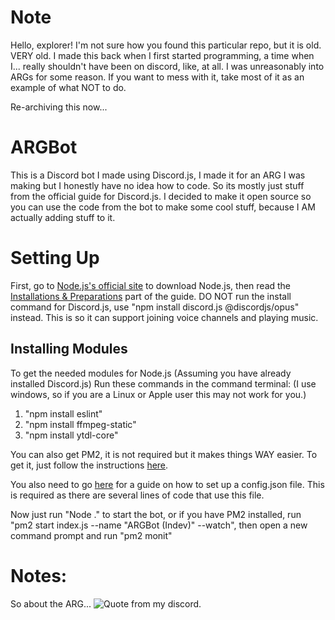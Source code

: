# Note
Hello, explorer! I'm not sure how you found this particular repo, but it is old. VERY old. I made this back when I first started programming, a time when I... really shouldn't have been on discord, like, at all. I was unreasonably into ARGs for some reason. If you want to mess with it, take most of it as an example of what NOT to do.

Re-archiving this now...
# ARGBot
This is a Discord bot I made using Discord.js, I made it for an ARG I was making but I honestly have no idea how to code. So its mostly just stuff from the official guide for Discord.js. I decided to make it open source so you can use the code from the bot to make some cool stuff, because I AM actually adding stuff to it.
# Setting Up
First, go to [Node.js's official site](https://nodejs.org/) to download Node.js, then read the [Installations & Preparations](https://discordjs.guide/preparations/) part of the guide. DO NOT run the install command for Discord.js, use "npm install discord.js @discordjs/opus" instead. This is so it can support joining voice channels and playing music.
## Installing Modules
To get the needed modules for Node.js (Assuming you have already installed Discord.js) Run these commands in the command terminal: (I use windows, so if you are a Linux or Apple user this may not work for you.)
1. "npm install eslint"
2. "npm install ffmpeg-static"
3. "npm install ytdl-core"

You can also get PM2, it is not required but it makes things WAY easier. To get it, just follow the instructions [here](https://discordjs.guide/improving-dev-environment/pm2.html).

You also need to go [here](https://discordjs.guide/creating-your-bot/configuration-files.html "here") for a guide on how to set up a config.json file. This is required as there are several lines of code that use this file.

Now just run "Node ." to start the bot, or if you have PM2 installed, run "pm2 start index.js --name "ARGBot (Indev)" --watch", then open a new command prompt and run "pm2 monit"
# Notes:
So about the ARG...
![Quote from my discord.](images/quote1.png)
